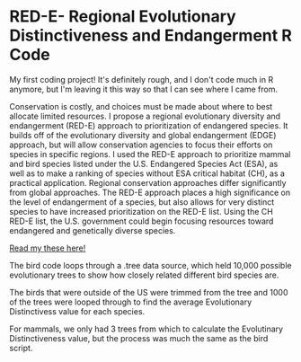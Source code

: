# RED-E- Regional Evolutionary Distinctiveness and Endangerment R Code

My first coding project! It's definitely rough, and I don't code much in R anymore, but I'm leaving it this way so that I can see where I came from. 

Conservation is costly, and choices must be made about where to best allocate limited resources. I propose a regional evolutionary diversity and endangerment (RED-E) approach to prioritization of endangered species. It builds off of the evolutionary diversity and global endangerment (EDGE) approach, but will allow conservation agencies to focus their efforts on species in specific regions. I used the RED-E approach to prioritize mammal and bird species listed under the U.S. Endangered Species Act (ESA), as well as to make a ranking of species without ESA critical habitat (CH), as a practical application. Regional conservation approaches differ significantly from global approaches. The RED-E approach places a high significance on the level of endangerment of a species, but also allows for very distinct species to have increased prioritization on the RED-E list. Using the CH RED-E list, the U.S. government could begin focusing resources toward endangered and genetically diverse species.

[Read my these here!](https://digitalcommons.fiu.edu/etd/2267/)

The bird code loops through a .tree data source, which held 10,000 possible 
evolutionary trees to show how closely related different bird species are.

The birds that were outside of the US were trimmed from the tree and 1000 of
the trees were looped through to find the average Evolutionary Distinctivess 
value for each species. 

For mammals, we only had 3 trees from which to calculate the Evolutinary 
Distinctiveness value, but the process was much the same as the bird script.

